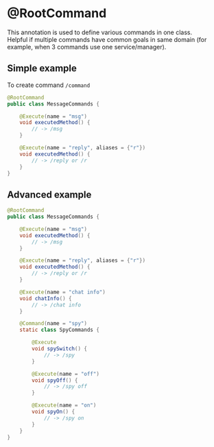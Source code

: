 # @RootCommand

This annotation is used to define various commands in one class.<br>
Helpful if multiple commands have common goals in same domain (for example, when 3 commands use one service/manager).

## Simple example

To create command `/command`

```java
@RootCommand
public class MessageCommands {

    @Execute(name = "msg")
    void executedMethod() {
        // -> /msg
    }

    @Execute(name = "reply", aliases = {"r"})
    void executedMethod() {
        // -> /reply or /r
    }
}
```

## Advanced example

```java
@RootCommand
public class MessageCommands {

    @Execute(name = "msg")
    void executedMethod() {
        // -> /msg
    }

    @Execute(name = "reply", aliases = {"r"})
    void executedMethod() {
        // -> /reply or /r
    }

    @Execute(name = "chat info")
    void chatInfo() {
        // -> /chat info
    }

    @Command(name = "spy")
    static class SpyCommands {

        @Execute
        void spySwitch() {
            // -> /spy
        }

        @Execute(name = "off")
        void spyOff() {
            // -> /spy off
        }

        @Execute(name = "on")
        void spyOn() {
            // -> /spy on
        }
    }
}
```
